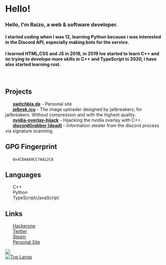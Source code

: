 # Hello!
### Hello, I'm Raizo, a web & software developer.<br>
#### I started coding when I was 12, learning Python because i was interested in the Discord API, especially making bots for the service.
#### I learned HTML,CSS and JS in 2018, in 2019 Ive started to learn C++ and im trying to develope more skills in C++ and TypeScript in 2020, i have also started learning rust.
<br>

## Projects
&nbsp;&nbsp;&nbsp;&nbsp;&nbsp;&nbsp;<a href="https://switchbla.de">**switchbla.de**</a> - Personal site<br>
&nbsp;&nbsp;&nbsp;&nbsp;&nbsp;&nbsp;<a href="https://jelbrek.icu">**jelbrek.icu**</a> - The image uploader designed by jailbreakers, for jailbreakers. Without compression and with the highest quality.<br>
&nbsp;&nbsp;&nbsp;&nbsp;&nbsp;&nbsp;<a href="https://github.com/iraizo/nvidia-overlay-hijack">**nvidia-overlay-hijack**</a> - Hijacking the nvidia overlay with C++.<br>
&nbsp;&nbsp;&nbsp;&nbsp;&nbsp;&nbsp;<a href="https://github.com/iraizo/discordGrabber/">**discordGrabber [dead]**</a> - Information stealer from the discord process via signature scanning.<br>

## GPG Fingerprint 
&nbsp;&nbsp;&nbsp;&nbsp;&nbsp;&nbsp;`0x4CDAAA9CC7AA12C8`
<br>

## Languages
&nbsp;&nbsp;&nbsp;&nbsp;&nbsp;&nbsp;C++  
&nbsp;&nbsp;&nbsp;&nbsp;&nbsp;&nbsp;Python  
&nbsp;&nbsp;&nbsp;&nbsp;&nbsp;&nbsp;TypeScript/JavaScript
<br>

## Links
&nbsp;&nbsp;&nbsp;&nbsp;&nbsp;&nbsp;[Hackerone](https://hackerone.com/iraizo)  
&nbsp;&nbsp;&nbsp;&nbsp;&nbsp;&nbsp;[Twitter](https://twitter.com/yvngraizo)  
&nbsp;&nbsp;&nbsp;&nbsp;&nbsp;&nbsp;[Steam](https://steamcommunity.com/id/iraizo/)  
&nbsp;&nbsp;&nbsp;&nbsp;&nbsp;&nbsp;[Personal Site](https://switchbla.de)
 
![](https://github-readme-stats.vercel.app/api?username=iraizo&show_icons=true&hide_border=true&count_private=true&include_all_commits=true&hide=prs)  
[![Top Langs](https://github-readme-stats.vercel.app/api/top-langs/?username=iraizo)](https://github.com/anuraghazra/github-readme-stats)
